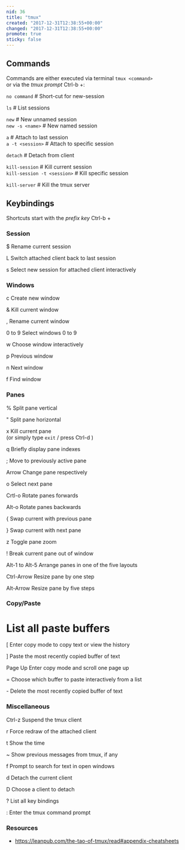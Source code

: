 ```yaml
---  
nid: 36  
title: "tmux"  
created: "2017-12-31T12:38:55+00:00"  
changed: "2017-12-31T12:38:55+00:00"  
promote: true  
sticky: false  
---  
```


## Commands

Commands are either executed via terminal `tmux <command>`  
or via the _tmux prompt_ Ctrl-b +: 

`no command` \# Short-cut for new-session

`ls` \# List sessions

`new` \# New unnamed session  
`new -s <name>` \# New named session

`a` \# Attach to last session  
`a -t <session>` \# Attach to specific session

`detach` \# Detach from client

`kill-session` \# Kill current session  
`kill-session -t <session>` \# Kill specific session

`kill-server` \# Kill the tmux server

## Keybindings

Shortcuts start with the _prefix key_ Ctrl-b \+ 

### Session

$ Rename current session

L Switch attached client back to last session

s Select new session for attached client interactively

### Windows

c Create new window

& Kill current window

, Rename current window

0 to 9 Select windows 0 to 9

w Choose window interactively

p Previous window

n Next window

f Find window

### Panes

% Split pane vertical

" Split pane horizontal

x Kill current pane  
(or simply type `exit` / press Ctrl-d )

q Briefly display pane indexes

; Move to previously active pane

Arrow Change pane respectively

o Select next pane

Crtl-o Rotate panes forwards

Alt-o Rotate panes backwards

{ Swap current with previous pane

} Swap current with next pane

z Toggle pane zoom

! Break current pane out of window

Alt-1 to Alt-5 Arrange panes in one of the five layouts

Ctrl-Arrow Resize pane by one step

Alt-Arrow Resize pane by five steps

### Copy/Paste

# List all paste buffers

\[ Enter copy mode to copy text or view the history

\] Paste the most recently copied buffer of text

Page Up Enter copy mode and scroll one page up

\= Choose which buffer to paste interactively from a list

\- Delete the most recently copied buffer of text

### Miscellaneous

Ctrl-z Suspend the tmux client

r Force redraw of the attached client

t Show the time

\~ Show previous messages from tmux, if any

f Prompt to search for text in open windows

d Detach the current client

D Choose a client to detach

? List all key bindings

: Enter the tmux command prompt

### Resources

* <https://leanpub.com/the-tao-of-tmux/read#appendix-cheatsheets>